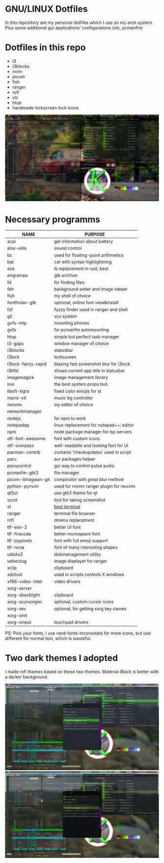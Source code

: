 # GNU/LINUX Dotfiles

In this repository are my personal dotfiles which I use on my arch system. Plus some additional gui
applications’ configurations (vlc, pcmanfm)

# Dotfiles in this repo

-   i3
-   i3blocks
-   nvim
-   picom
-   fish
-   ranger
-   rofi
-   vlc
-   htop
-   handmade lockscreen lock icons

![screenshot](screenshot.png)

# Necessary programms

| NAME               | PURPOSE                                           |
|--------------------|---------------------------------------------------|
| acpi               | get information about battery                     |
| alsa-utils         | sound control                                     |
| bc                 | used for floating-point arithmetics               |
| bat                | cat with syntax highlightning                     |
| exa                | ls replacement in rust, best                      |
| engrampa           | gtk archiver                                      |
| fd                 | for finding files                                 |
| feh                | background setter and image viewer                |
| fish               | my shell of choice                                |
| fontfinder-gtk     | optional, online font view&install                |
| fzf                | fuzzy finder used in ranger and shell             |
| git                | vcs system                                        |
| gvfs-mtp           | mounting phones                                   |
| gvfs               | for pcmanfm automounting                          |
| htop               | simple but perfect task manager                   |
| i3-gaps            | window manager of choice                          |
| i3blocks           | statusbar                                         |
| i3lock             | lockscreen                                        |
| i3lock-fancy-rapid | blazing fast screenshot blur for i3lock           |
| i3title            | shows current app title in statusbar              |
| imagemagick        | image management library                          |
| inxi               | the best system props tool                        |
| libxft-bgra        | fixed color emojis for st                         |
| mpris-ctl          | music bg controller                               |
| neovim             | my editor of choice                               |
| networkmanager     |                                                   |
| nodejs             | for npm to work                                   |
| notepadqq          | linux replacement for notepad++; editor           |
| npm                | node package manager for lsp servers              |
| otf-font-awesome   | font with custom icons                            |
| otf-overpass       | well-readable and looking font for UI             |
| pacman-contrib     | contains ‘checkupdates’ used in script            |
| paru               | aur packages helper                               |
| pavucontrol        | gui way to control pulse audio                    |
| pcmanfm-gtk3       | file manager                                      |
| picom-ibhagwan-git | compositor with great blur method                 |
| python-pynvim      | used for rnvimr ranger plugin for neovim          |
| qt5ct              | use gtk3 theme for qt                             |
| scrot              | tool for taking screenshot                        |
| st                 | [best terminal](https://github.com/JosefLitos/st) |
| ranger             | terminal file browser                             |
| rofi               | dmenu replacement                                 |
| ttf-exo-2          | better UI font                                    |
| ttf-firacode       | better monospace font                             |
| ttf-joypixels      | font with full emoji support                      |
| ttf-nova           | font of many interesting shapes                   |
| udisks2            | diskmanagement utility                            |
| ueberzug           | image displayer for ranger                        |
| xclip              | clipboard                                         |
| xdotool            | used in scripts controls X windows                |
| xf86-video-intel   | video drivers                                     |
| xorg-server        |                                                   |
| xorg-xbacklight    | clipboard                                         |
| xorg-xcursorgen    | optional, custom cursor icons                     |
| xorg-xev           | optional, for getting xorg key names              |
| xorg-xinit         |                                                   |
| xorg-xinput        | touchpad drivers                                  |

PS: Pick your fonts, I use nerd-fonts-inconsolata for more icons, but use different for normal text,
which is wasteful.

# Two dark themes I adopted

I made rofi themes based on these two themes. Material-Black is better with a darker background.

![Arc-Darkest-Kiwi](scr-AD-Kiwi.png) ![Material-Black-Lime](scr-MB-Lime.png)

